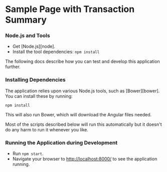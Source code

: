 # Sample Page with Transaction Summary


### Node.js and Tools

- Get [Node.js][node].
- Install the tool dependencies: `npm install`


The following docs describe how you can test and develop this application further.

### Installing Dependencies

The application relies upon various Node.js tools, such as [Bower][bower]. You can install these by running:

```
npm install
```

This will also run Bower, which will download the Angular files needed.

Most of the scripts described below will run this automatically but it doesn't do any harm to run
it whenever you like.

### Running the Application during Development

- Run `npm start`.
- Navigate your browser to [http://localhost:8000/](http://localhost:8000/) to see the application 
  running.




